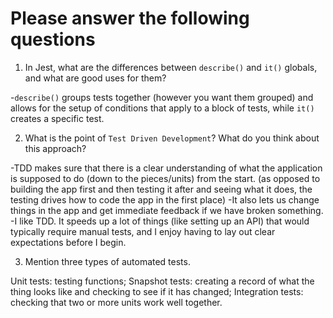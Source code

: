# Please answer the following questions

1.  In Jest, what are the differences between `describe()` and `it()` globals, and what are good uses for them?

-`describe()` groups tests together (however you want them grouped) and allows for the setup of conditions that apply to a block of tests, while `it()` creates a specific test.

2.  What is the point of `Test Driven Development`? What do you think about this approach?

-TDD makes sure that there is a clear understanding of what the application is supposed to do (down to the pieces/units) from the start. (as opposed to building the app first and then testing it after and seeing what it does, the testing drives how to code the app in the first place) 
-It also lets us change things in the app and get immediate feedback if we have broken something.
-I like TDD. It speeds up a lot of things (like setting up an API) that would typically require manual tests, and I enjoy having to lay out clear expectations before I begin.

3.  Mention three types of automated tests.

Unit tests: testing functions;
Snapshot tests: creating a record of what the thing looks like and checking to see if it has changed;
Integration tests: checking that two or more units work well together. 